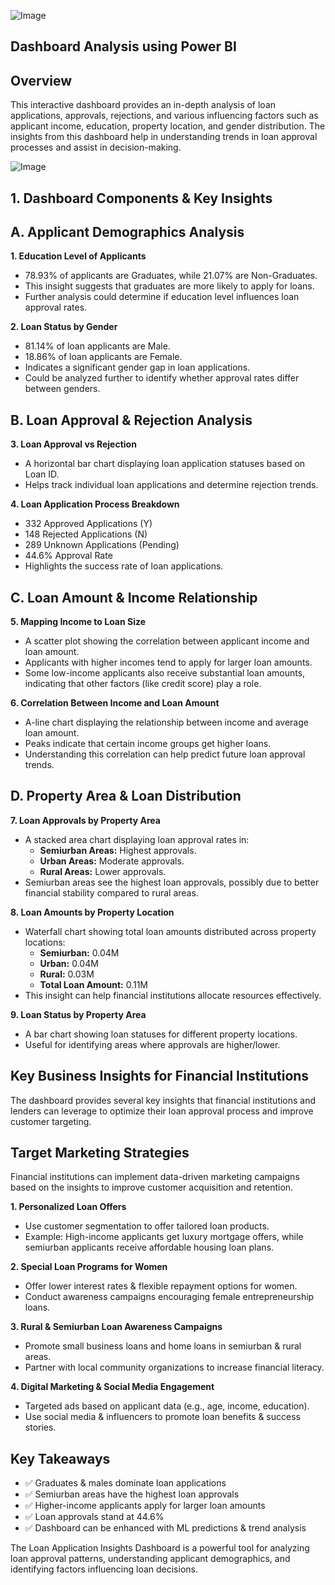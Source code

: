 
![Image](https://github.com/user-attachments/assets/70487f9b-40b7-40bd-98c8-1f9f7f3ef81b)

## Dashboard Analysis using Power BI 
## Overview 
This interactive dashboard provides an in-depth analysis of loan applications, approvals, rejections, and various influencing factors such as applicant income, education, property location, and gender distribution. The insights from this dashboard help in understanding trends in loan approval processes and assist in decision-making.

![Image](https://github.com/user-attachments/assets/7b716a5b-a455-49c4-9d35-c2431bc15b3c)

## 1. Dashboard Components & Key Insights
## A. Applicant Demographics Analysis
**1. Education Level of Applicants**
* 78.93% of applicants are Graduates, while 21.07% are Non-Graduates.
* This insight suggests that graduates are more likely to apply for loans.
* Further analysis could determine if education level influences loan approval rates.
  
**2. Loan Status by Gender**
* 81.14% of loan applicants are Male.
* 18.86% of loan applicants are Female.
* Indicates a significant gender gap in loan applications.
* Could be analyzed further to identify whether approval rates differ between genders.
  
## B. Loan Approval & Rejection Analysis
**3. Loan Approval vs Rejection**
* A horizontal bar chart displaying loan application statuses based on Loan ID.
* Helps track individual loan applications and determine rejection trends.

**4. Loan Application Process Breakdown**
* 332 Approved Applications (Y)
* 148 Rejected Applications (N)
* 289 Unknown Applications (Pending)
* 44.6% Approval Rate
* Highlights the success rate of loan applications.

## C. Loan Amount & Income Relationship
**5. Mapping Income to Loan Size**
* A scatter plot showing the correlation between applicant income and loan amount.
* Applicants with higher incomes tend to apply for larger loan amounts.
* Some low-income applicants also receive substantial loan amounts, indicating that other factors (like credit score) play a role.

**6. Correlation Between Income and Loan Amount**
* A-line chart displaying the relationship between income and average loan amount.
* Peaks indicate that certain income groups get higher loans.
* Understanding this correlation can help predict future loan approval trends.

## D. Property Area & Loan Distribution
**7. Loan Approvals by Property Area**
* A stacked area chart displaying loan approval rates in:
    - **Semiurban Areas:** Highest approvals.
    - **Urban Areas:** Moderate approvals.
    - **Rural Areas:** Lower approvals.
* Semiurban areas see the highest loan approvals, possibly due to better financial stability compared to rural areas.

**8. Loan Amounts by Property Location**
* Waterfall chart showing total loan amounts distributed across property locations:
   - **Semiurban:** 0.04M
   - **Urban:** 0.04M
   - **Rural:** 0.03M
   - **Total Loan Amount:** 0.11M
* This insight can help financial institutions allocate resources effectively.

**9. Loan Status by Property Area**
* A bar chart showing loan statuses for different property locations.
* Useful for identifying areas where approvals are higher/lower.

## Key Business Insights for Financial Institutions

The dashboard provides several key insights that financial institutions and lenders can leverage to optimize their loan approval process and improve customer targeting.

## Target Marketing Strategies
Financial institutions can implement data-driven marketing campaigns based on the insights to improve customer acquisition and retention.

**1. Personalized Loan Offers**
* Use customer segmentation to offer tailored loan products.
* Example: High-income applicants get luxury mortgage offers, while semiurban applicants receive affordable housing loan plans.
  
**2. Special Loan Programs for Women**
* Offer lower interest rates & flexible repayment options for women.
* Conduct awareness campaigns encouraging female entrepreneurship loans.
  
**3. Rural & Semiurban Loan Awareness Campaigns**
* Promote small business loans and home loans in semiurban & rural areas.
* Partner with local community organizations to increase financial literacy.

**4. Digital Marketing & Social Media Engagement**
* Targeted ads based on applicant data (e.g., age, income, education).
* Use social media & influencers to promote loan benefits & success stories.

  
## Key Takeaways

- ✅ Graduates & males dominate loan applications
- ✅ Semiurban areas have the highest loan approvals
- ✅ Higher-income applicants apply for larger loan amounts
- ✅ Loan approvals stand at 44.6%
- ✅ Dashboard can be enhanced with ML predictions & trend analysis

The Loan Application Insights Dashboard is a powerful tool for analyzing loan approval patterns, understanding applicant demographics, and identifying factors influencing loan decisions.









